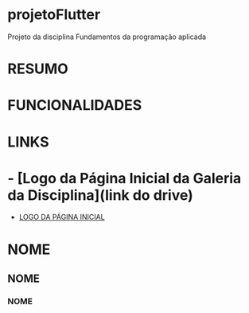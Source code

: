 # projetoFlutter
Projeto da disciplina Fundamentos da programação aplicada

# RESUMO

# FUNCIONALIDADES

# LINKS

# - [Logo da Página Inicial da Galeria da Disciplina](link do drive)
- [LOGO DA PÁGINA INICIAL]()

# NOME 
## NOME
### NOME
